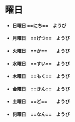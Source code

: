 # 曜日

- #### 日曜日	==にち==　ようび

- #### 月曜日　==げつ==　ようび

- #### 火曜日　==か==　　ようび

- #### 水曜日　==すい==　ようび

- #### 木曜日　==もく==　ようび

- #### 金曜日　==きん==　ようび

- #### 土曜日　==ど==　　ようび

- #### 何曜日　==なん==　ようび



